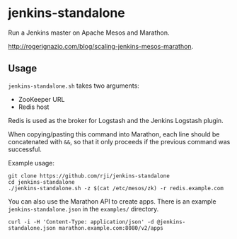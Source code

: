 # jenkins-standalone
Run a Jenkins master on Apache Mesos and Marathon.

<http://rogerignazio.com/blog/scaling-jenkins-mesos-marathon>.

## Usage
`jenkins-standalone.sh` takes two arguments:
  - ZooKeeper URL
  - Redis host

Redis is used as the broker for Logstash and the Jenkins Logstash plugin.

When copying/pasting this command into Marathon, each line should be
concatenated with `&&`, so that it only proceeds if the previous command
was successful.

Example usage:
```
git clone https://github.com/rji/jenkins-standalone
cd jenkins-standalone
./jenkins-standalone.sh -z $(cat /etc/mesos/zk) -r redis.example.com
```

You can also use the Marathon API to create apps. There is an example
`jenkins-standalone.json` in the `examples/` directory.

```
curl -i -H 'Content-Type: application/json' -d @jenkins-standalone.json marathon.example.com:8080/v2/apps
```
